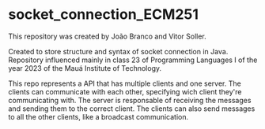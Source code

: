 # socket_connection_ECM251

This repository was created by João Branco and Vitor Soller.

Created to store structure and syntax of socket connection in Java. Repository influenced mainly in class 23 of Programming Languages I of the year 2023 of the Mauá Institute of Technology. 

This repo represents a API that has multiple clients and one server. The clients can communicate with each other, specifying wich client they're communicating with. The server is responsable of receiving the messages and sending them to the correct client. The clients can also send messages to all the other clients, like a broadcast communication. 
